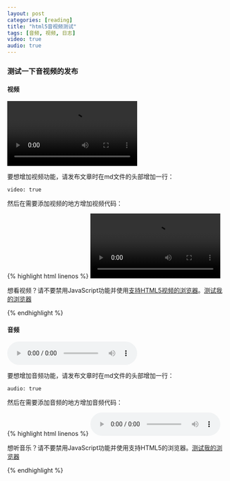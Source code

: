 ```yaml
---
layout: post
categories: [reading]
title: "html5音视频测试"
tags: [音频, 视频, 日志]
video: true
audio: true
---
```


### 测试一下音视频的发布

#### 视频

<video id="example_video_1" class="video-js vjs-default-skin" data-setup='{ "controls": true, "autoplay": false, "preload": "auto", "poster": "http://video-js.zencoder.com/oceans-clip.png", "width": "100%", "height": 264 }'>
 <source src="http://video-js.zencoder.com/oceans-clip.mp4" type='video/mp4' />
 <p class="vjs-no-js">想看视频？请不要禁用JavaScript功能并使用<a href="http://videojs.com/html5-video-support/" target="_blank">支持HTML5视频的浏览器</a>。<a href="http://html5test.com/" target="_blank">测试我的浏览器</a></p>
</video>

要想增加视频功能，请发布文章时在md文件的头部增加一行：

```
video: true
```

然后在需要添加视频的地方增加视频代码：

{% highlight html linenos %}
<video id="视频id" class="video-js vjs-default-skin" data-setup='{ "controls": true, "autoplay": false, "preload": "auto", "poster": "http://video-js.zencoder.com/oceans-clip.png", "width": "100%", "height": <视频的高度，数字表示> }'>
	<source src="视频地址" type='video/mp4' />
	<p class="vjs-no-js">想看视频？请不要禁用JavaScript功能并使用<a href="http://videojs.com/html5-video-support/" target="_blank">支持HTML5视频的浏览器</a>。<a href="http://html5test.com/" target="_blank">测试我的浏览器</a></p>
</video>
{% endhighlight %}

#### 音频

<audio preload="auto" controls>
	<source src="/audio/xiaopingguo.mp3" />
	<p class="vjs-no-js">想听音乐？请不要禁用JavaScript功能并使用支持HTML5的浏览器。<a href="http://html5test.com/" target="_blank">测试我的浏览器</a></p>
</audio>

要想增加音频功能，请发布文章时在md文件的头部增加一行：

```
audio: true
```

然后在需要添加音频的地方增加音频代码：

{% highlight html linenos %}
<audio preload="auto" controls>
	<source src="音频地址" />
	<p class="vjs-no-js">想听音乐？请不要禁用JavaScript功能并使用支持HTML5的浏览器。<a href="http://html5test.com/" target="_blank">测试我的浏览器</a></p>
</audio>
{% endhighlight %}

